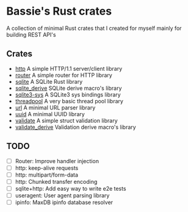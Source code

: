 # Bassie's Rust crates

A collection of minimal Rust crates that I created for myself mainly for building REST API's

## Crates

-   [http](lib/http) A simple HTTP/1.1 server/client library
-   [router](lib/router) A simple router for HTTP library
-   [sqlite](lib/sqlite) A SQLite Rust library
-   [sqlite_derive](lib/sqlite_derive) SQLite derive macro's library
-   [sqlite3-sys](lib/sqlite3-sys) A SQLite3 sys bindings library
-   [threadpool](lib/threadpool) A very basic thread pool library
-   [url](lib/url) A minimal URL parser library
-   [uuid](lib/uuid) A minimal UUID library
-   [validate](lib/validate) A simple struct validation library
-   [validate_derive](lib/validate_derive) Validation derive macro's library

## TODO

-   [ ] Router: Improve handler injection
-   [ ] http: keep-alive requests
-   [ ] http: multipart/form-data
-   [ ] http: Chunked transfer encoding
-   [ ] sqlite+http: Add easy way to write e2e tests
-   [ ] useragent: User agent parsing library
-   [ ] ipinfo: MaxDB ipinfo database resolver
